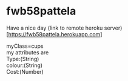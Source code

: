 # fwb58pattela
Have a nice day
(link to  remote heroku server)[https://fwb58pattela.herokuapp.com]

<P> myClass=cups
<br>
my attributes are
<br>Type:(String)
<br>colour:(String)
<br>Cost:(Number)
</p>
